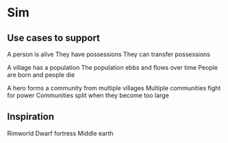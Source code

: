 # Sim

## Use cases to support

A person is alive
They have possessions
They can transfer possessions

A village has a population
The population ebbs and flows over time
People are born and people die

A hero forms a community from multiple villages
Multiple communities fight for power
Communities split when they become too large

## Inspiration

Rimworld
Dwarf fortress
Middle earth
